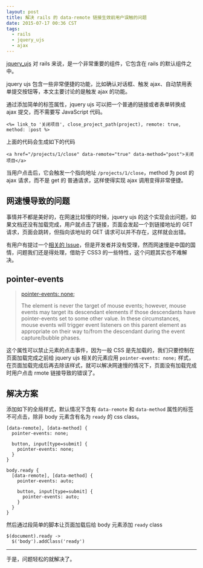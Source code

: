 ```yaml
---
layout: post
title: 解决 rails 的 data-remote 链接生效前用户误触的问题
date: 2015-07-17 00:36 CST
tags:
  - rails
  - jquery_ujs
  - ajax
---
```


[jquery_ujs] 对 rails 来说，是一个非常重要的组件，它包含在 rails 的默认组件之中。

jquery ujs 包含一些非常便捷的功能，比如确认对话框、触发 ajax、自动禁用表单提交按钮等，本文主要讨论的是触发 ajax 的功能。

通过添加简单的标签属性，jquery ujs 可以把一个普通的链接或者表单转换成 ajax 提交，而不需要写 JavaScript 代码。

    <%= link_to '关闭项目', close_project_path(project), remote: true, method: :post %>

上面的代码会生成如下的代码

    <a href="/projects/1/close" data-remote="true" data-method="post">关闭项目</a>

当用户点击后，它会触发一个指向地址 `/projects/1/close`，method 为 post 的 ajax 请求，而不是 get 的 普通请求，这样使得实现 ajax 调用变得非常便捷。

## 网速慢导致的问题

事情并不都是美好的，在网速比较慢的时候，jquery ujs 的这个实现会出问题，如果文档还没有加载完成，用户就点击了链接，页面会发起一个到链接地址的 GET 请求，页面会跳转，但指向该地址的 GET 请求可以并不存在，这样就会出错。

有用户有提过一个[相关的 Issue][1]，但是开发者并没有受理，然而网速慢是中国的国情，问题我们还是得处理，借助于 CSS3 的一些特性，这个问题其实也不难解决。

## pointer-events

> [pointer-events: none;][2]
>  
>  The element is never the target of mouse events; however, mouse events may target its descendant elements if those descendants have pointer-events set to some other value. In these circumstances, mouse events will trigger event listeners on this parent element as appropriate on their way to/from the descendant during the event capture/bubble phases.

这个属性可以禁止元素的点击事件，因为一般 CSS 是先加载的，我们只要控制在页面加载完成之前给 jquery ujs 相关的元素应用 `pointer-events: none;` 样式，在页面加载完成后再去除该样式，就可以解决网速慢的情况下，页面没有加载完成时用户点击 rmote 链接导致的错误了。

## 解决方案

添加如下的全局样式，默认情况下含有 `data-remote` 和 `data-method` 属性的标签不可点击，除非 body 元素含有名为 `ready` 的 css class。

    [data-remote], [data-method] {
      pointer-events: none;

      button, input[type=submit] {
        pointer-events: none;
      }
    }

    body.ready {
      [data-remote], [data-method] {
        pointer-events: auto;

        button, input[type=submit] {
          pointer-events: auto;
        }
      }
    }

然后通过段简单的脚本让页面加载后给 body 元素添加 `ready` class

    $(document).ready ->
      $('body').addClass('ready')

----

于是，问题轻松的就解决了。

[1]: https://github.com/rails/jquery-ujs/issues/353
[2]: https://developer.mozilla.org/en-US/docs/Web/CSS/pointer-events

[jquery_ujs]: https://github.com/rails/jquery-ujs